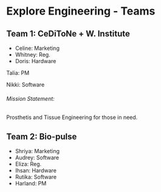 # Explore Engineering - Teams

## Team 1: CeDiToNe + W. Institute
- Celine: Marketing
- Whitney: Reg.
- Doris: Hardware

Talia: PM

Nikki: Software

###### Mission Statement:
Prosthetis and Tissue Engineering for those in need.

## Team 2: Bio-pulse

- Shriya: Marketing
- Audrey: Software
- Eliza: Reg.
- Ihsan: Hardware
- Rutika: Software
- Harland: PM
